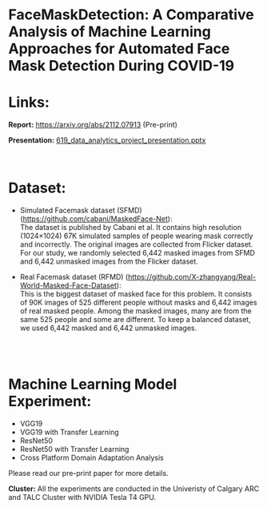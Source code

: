 # FaceMaskDetection: A Comparative Analysis of Machine Learning Approaches for Automated Face Mask Detection During COVID-19


# Links:
**Report:** https://arxiv.org/abs/2112.07913 (Pre-print)

**Presentation:** [619_data_analytics_project_presentation.pptx](https://github.com/al-alamin/FaceMaskDetection/Project_presentation.pptx)

<br>

# Dataset:

* Simulated Facemask dataset (SFMD) (https://github.com/cabani/MaskedFace-Net):<br>
The dataset is published by Cabani et al. It contains high resolution (1024×1024) 67K simulated samples of people wearing mask correctly and incorrectly. The original images are collected from Flicker dataset. For our study, we randomly selected 6,442 masked images from SFMD and  6,442 unmasked images from the Flicker dataset.



* Real Facemask dataset (RFMD) (https://github.com/X-zhangyang/Real-World-Masked-Face-Dataset):<br>
This is the biggest dataset of masked face for this problem. It consists of 90K images of 525 different people without masks and 6,442 images of real masked people. Among the masked images, many are from the same 525 people and some are different. To keep a balanced dataset, we used 6,442 masked and 6,442 unmasked images.

<br><br>

# Machine Learning Model Experiment:
* VGG19
* VGG19 with Transfer Learning
* ResNet50
* ResNet50 with Transfer Learning
* Cross Platform Domain Adaptation Analysis

Please read our pre-print paper for more details.

**Cluster:** All the experiments are conducted in the Univeristy of Calgary ARC and TALC Cluster with NVIDIA Tesla T4 GPU.